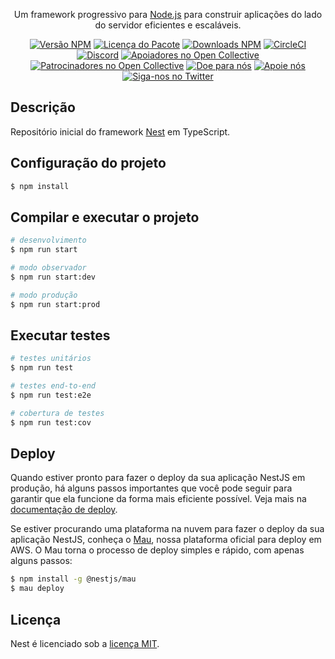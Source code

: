 
<p align="center">Um framework progressivo para <a href="http://nodejs.org" target="_blank">Node.js</a> para construir aplicações do lado do servidor eficientes e escaláveis.</p>

<p align="center">
  <a href="https://www.npmjs.com/~nestjscore" target="_blank"><img src="https://img.shields.io/npm/v/@nestjs/core.svg" alt="Versão NPM" /></a>
  <a href="https://www.npmjs.com/~nestjscore" target="_blank"><img src="https://img.shields.io/npm/l/@nestjs/core.svg" alt="Licença do Pacote" /></a>
  <a href="https://www.npmjs.com/~nestjscore" target="_blank"><img src="https://img.shields.io/npm/dm/@nestjs/common.svg" alt="Downloads NPM" /></a>
  <a href="https://circleci.com/gh/nestjs/nest" target="_blank"><img src="https://img.shields.io/circleci/build/github/nestjs/nest/master" alt="CircleCI" /></a>
  <a href="https://discord.gg/G7Qnnhy" target="_blank"><img src="https://img.shields.io/badge/discord-online-brightgreen.svg" alt="Discord"/></a>
  <a href="https://opencollective.com/nest#backer" target="_blank"><img src="https://opencollective.com/nest/backers/badge.svg" alt="Apoiadores no Open Collective" /></a>
  <a href="https://opencollective.com/nest#sponsor" target="_blank"><img src="https://opencollective.com/nest/sponsors/badge.svg" alt="Patrocinadores no Open Collective" /></a>
  <a href="https://paypal.me/kamilmysliwiec" target="_blank"><img src="https://img.shields.io/badge/Doar-PayPal-ff3f59.svg" alt="Doe para nós"/></a>
  <a href="https://opencollective.com/nest#sponsor" target="_blank"><img src="https://img.shields.io/badge/Apoie%20nós-Open%20Collective-41B883.svg" alt="Apoie nós"></a>
  <a href="https://twitter.com/nestframework" target="_blank"><img src="https://img.shields.io/twitter/follow/nestframework.svg?style=social&label=Follow" alt="Siga-nos no Twitter"></a>
</p>

## Descrição

Repositório inicial do framework [Nest](https://github.com/nestjs/nest) em TypeScript.

## Configuração do projeto

```bash
$ npm install
```

## Compilar e executar o projeto

```bash
# desenvolvimento
$ npm run start

# modo observador
$ npm run start:dev

# modo produção
$ npm run start:prod
```

## Executar testes

```bash
# testes unitários
$ npm run test

# testes end-to-end
$ npm run test:e2e

# cobertura de testes
$ npm run test:cov
```

## Deploy

Quando estiver pronto para fazer o deploy da sua aplicação NestJS em produção, há alguns passos importantes que você pode seguir para garantir que ela funcione da forma mais eficiente possível. Veja mais na [documentação de deploy](https://docs.nestjs.com/deployment).

Se estiver procurando uma plataforma na nuvem para fazer o deploy da sua aplicação NestJS, conheça o [Mau](https://mau.nestjs.com), nossa plataforma oficial para deploy em AWS. O Mau torna o processo de deploy simples e rápido, com apenas alguns passos:

```bash
$ npm install -g @nestjs/mau
$ mau deploy
```

## Licença

Nest é licenciado sob a [licença MIT](https://github.com/nestjs/nest/blob/master/LICENSE).
